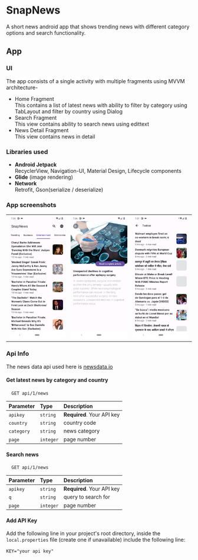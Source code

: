
# SnapNews

A short news android app that shows trending news with different category options and search functionality.



## App

### UI
The app consists of a single activity with multiple fragments using MVVM architecture-  

- Home Fragment  
  This contains a list of latest news with ability to filter by category using TabLayout and filter by country using Dialog
- Search Fragment  
  This view contains ability to search news using edittext
- News Detail Fragment  
  This view contains news in detail

### Libraries used

- **Android Jetpack**  
  RecyclerView, Navigation-UI, Material Design, Lifecycle components
- **Glide** (image rendering)
- **Network**  
  Retrofit, Gson(serialize / deserialize)

### App screenshots
<table>
  <td><img src="https://github.com/REXRITZ/SnapNews/blob/main/app%20ss/page1.png" width="220" /> </td>
  <td><img src="https://github.com/REXRITZ/SnapNews/blob/main/app%20ss/page2.png" width="220" /> </td>
  <td><img src="https://github.com/REXRITZ/SnapNews/blob/main/app%20ss/page3.png" width="220" /> </td>
</table>

### Api Info
The news data api used here is [newsdata.io](https://newsdata.io/docs)

#### Get latest news by category and country

```
  GET api/1/news
```

| Parameter | Type     | Description                |
| :-------- | :------- | :------------------------- |
| `apikey` | `string` | **Required**. Your API key |
| `country` | `string` | country code |
| `category` | `string` | news category |
| `page` | `integer` | page number |

#### Search news

```
  GET api/1/news
```

| Parameter | Type     | Description                       |
| :-------- | :------- | :-------------------------------- |
| `apikey` | `string` | **Required**. Your API key |
| `q` | `string` | query to search for |
| `page` | `integer` | page number |

#### Add API Key
Add the following line in your project's root directory, inside the `local.properties` file (create one if unavailable) include the following line:
```
KEY="your api key"
```

